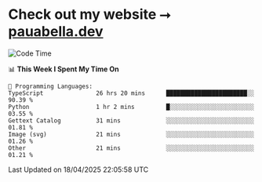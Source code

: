 # Check out my website ⭢ [pauabella.dev](https://pauabella.dev)

<!--START_SECTION:waka-->
![Code Time](http://img.shields.io/badge/Code%20Time-4%2C348%20hrs%2014%20mins-blue)

📊 **This Week I Spent My Time On** 

```text
💬 Programming Languages: 
TypeScript               26 hrs 20 mins      ███████████████████████░░   90.39 % 
Python                   1 hr 2 mins         █░░░░░░░░░░░░░░░░░░░░░░░░   03.55 % 
Gettext Catalog          31 mins             ░░░░░░░░░░░░░░░░░░░░░░░░░   01.81 % 
Image (svg)              21 mins             ░░░░░░░░░░░░░░░░░░░░░░░░░   01.26 % 
Other                    21 mins             ░░░░░░░░░░░░░░░░░░░░░░░░░   01.21 % 
```


 Last Updated on 18/04/2025 22:05:58 UTC
<!--END_SECTION:waka-->
